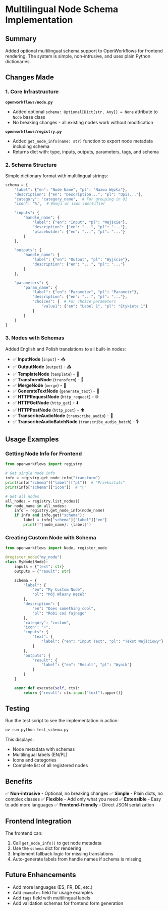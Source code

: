 # Multilingual Node Schema Implementation

## Summary

Added optional multilingual schema support to OpenWorkflows for frontend rendering. The system is simple, non-intrusive, and uses plain Python dictionaries.

## Changes Made

### 1. Core Infrastructure

**`openworkflows/node.py`**
- Added optional `schema: Optional[Dict[str, Any]] = None` attribute to `Node` base class
- No breaking changes - all existing nodes work without modification

**`openworkflows/registry.py`**
- Added `get_node_info(name: str)` function to export node metadata including schema
- Returns dict with: type, inputs, outputs, parameters, tags, and schema

### 2. Schema Structure

Simple dictionary format with multilingual strings:

```python
schema = {
    "label": {"en": "Node Name", "pl": "Nazwa Węzła"},
    "description": {"en": "Description...", "pl": "Opis..."},
    "category": "category_name",  # For grouping in UI
    "icon": "🔤",  # Emoji or icon identifier

    "inputs": {
        "handle_name": {
            "label": {"en": "Input", "pl": "Wejście"},
            "description": {"en": "...", "pl": "..."},
            "placeholder": {"en": "...", "pl": "..."}
        }
    },

    "outputs": {
        "handle_name": {
            "label": {"en": "Output", "pl": "Wyjście"},
            "description": {"en": "...", "pl": "..."}
        }
    },

    "parameters": {
        "param_name": {
            "label": {"en": "Parameter", "pl": "Parametr"},
            "description": {"en": "...", "pl": "..."},
            "choices": {  # For choice parameters
                "value1": {"en": "Label 1", "pl": "Etykieta 1"}
            }
        }
    }
}
```

### 3. Nodes with Schemas

Added English and Polish translations to all built-in nodes:

- ✅ **InputNode** (`input`) - 📥
- ✅ **OutputNode** (`output`) - 📤
- ✅ **TemplateNode** (`template`) - 📝
- ✅ **TransformNode** (`transform`) - 🔄
- ✅ **MergeNode** (`merge`) - 🔗
- ✅ **GenerateTextNode** (`generate_text`) - 🤖
- ✅ **HTTPRequestNode** (`http_request`) - 🌐
- ✅ **HTTPGetNode** (`http_get`) - ⬇️
- ✅ **HTTPPostNode** (`http_post`) - ⬆️
- ✅ **TranscribeAudioNode** (`transcribe_audio`) - 🎤
- ✅ **TranscribeAudioBatchNode** (`transcribe_audio_batch`) - 🎙️

## Usage Examples

### Getting Node Info for Frontend

```python
from openworkflows import registry

# Get single node info
info = registry.get_node_info("transform")
print(info["schema"]["label"]["pl"])  # "Przekształć"
print(info["schema"]["icon"])  # "🔄"

# Get all nodes
all_nodes = registry.list_nodes()
for node_name in all_nodes:
    info = registry.get_node_info(node_name)
    if info and info.get("schema"):
        label = info["schema"]["label"]["en"]
        print(f"{node_name}: {label}")
```

### Creating Custom Node with Schema

```python
from openworkflows import Node, register_node

@register_node("my_node")
class MyNode(Node):
    inputs = {"text": str}
    outputs = {"result": str}

    schema = {
        "label": {
            "en": "My Custom Node",
            "pl": "Mój Własny Węzeł"
        },
        "description": {
            "en": "Does something cool",
            "pl": "Robi coś fajnego"
        },
        "category": "custom",
        "icon": "⚡",
        "inputs": {
            "text": {
                "label": {"en": "Input Text", "pl": "Tekst Wejściowy"}
            }
        },
        "outputs": {
            "result": {
                "label": {"en": "Result", "pl": "Wynik"}
            }
        }
    }

    async def execute(self, ctx):
        return {"result": ctx.input("text").upper()}
```

## Testing

Run the test script to see the implementation in action:

```bash
uv run python test_schema.py
```

This displays:
- Node metadata with schemas
- Multilingual labels (EN/PL)
- Icons and categories
- Complete list of all registered nodes

## Benefits

✅ **Non-intrusive** - Optional, no breaking changes
✅ **Simple** - Plain dicts, no complex classes
✅ **Flexible** - Add only what you need
✅ **Extensible** - Easy to add more languages
✅ **Frontend-friendly** - Direct JSON serialization

## Frontend Integration

The frontend can:
1. Call `get_node_info()` to get node metadata
2. Use the `schema` dict for rendering
3. Implement fallback logic for missing translations
4. Auto-generate labels from handle names if schema is missing

## Future Enhancements

- Add more languages (ES, FR, DE, etc.)
- Add `examples` field for usage examples
- Add `tags` field with multilingual labels
- Add validation schemas for frontend form generation
